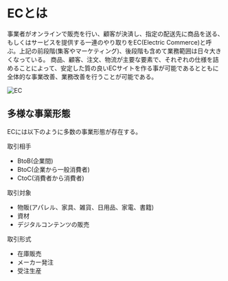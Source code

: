 # ECとは
事業者がオンラインで販売を行い、顧客が決済し、指定の配送先に商品を送る、もしくはサービスを提供する一連のやり取りをEC(Electric Commerce)と呼ぶ。上記の前段階(集客やマーケティング)、後段階も含めて業務範囲は日々大きくなっている。
商品、顧客、注文、物流が主要な要素で、それぞれの仕様を詰めることによって、安定した質の良いECサイトを作る事が可能であるとともに全体的な事業改善、業務改善を行うことが可能である。

![EC](https://github.com/commerble/ecspec/blob/master/specs/media/ec.jpg)


## 多様な事業形態
ECには以下のように多数の事業形態が存在する。

取引相手
- BtoB(企業間)
- BtoC(企業から一般消費者)
- CtoC(消費者から消費者)

取引対象
- 物販(アパレル、家具、雑貨、日用品、家電、書籍)
- 資材
- デジタルコンテンツの販売

取引形式
- 在庫販売
- メーカー発注
- 受注生産
